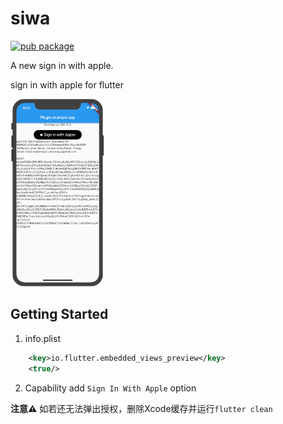 # siwa
[![pub package](https://img.shields.io/pub/v/siwa.svg)](https://pub.dartlang.org/packages/siwa)

A new sign in with apple.

sign in with apple for flutter

<!-- ![screenshot1](./screenshot/screenshot1.png) -->
<img src="./screenshot/screenshot1.png" height="300">

## Getting Started

1. info.plist
```xml
	<key>io.flutter.embedded_views_preview</key>
	<true/>
```
2. Capability add `Sign In With Apple` option

**注意⚠️**
如若还无法弹出授权，删除Xcode缓存并运行`flutter clean`
